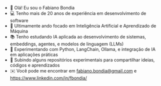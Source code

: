 - 👋 Olá! Eu sou o Fabiano Bondia
- 💻 Tenho mais de 20 anos de experiência em desenvolvimento de software
- 🧠 Ultimamente ando focado em Inteligência Artificial e Aprendizado de Máquina
- 📚 Tenho estudando IA aplicada ao desenvolvimento de sistemas, embeddings, agentes, e modelos de linguagem (LLMs)
- 🔧 Experimentando com Python, LangChain, Ollama, e integração de IA em aplicações práticas
- 📂 Subindo alguns repositórios experimentais para compartilhar ideias, códigos e aprendizados
- ✉️ Você pode me encontrar em fabiano.bondia@gmail.com e https://www.linkedin.com/in/fbondia/
